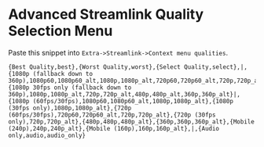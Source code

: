 # Advanced Streamlink Quality Selection Menu

Paste this snippet into `Extra->Streamlink->Context menu qualities`.

```
{Best Quality,best},{Worst Quality,worst},{Select Quality,select},|,{1080p (fallback down to 360p),1080p60,1080p60_alt,1080p,1080p_alt,720p60,720p60_alt,720p,720p_alt,480p,480p_alt,360p,360p_alt},{1080p 30fps only (fallback down to 360p),1080p,1080p_alt,720p,720p_alt,480p,480p_alt,360p,360p_alt}|,{1080p (60fps/30fps),1080p60,1080p60_alt,1080p,1080p_alt},{1080p (30fps only),1080p,1080p_alt},{720p (60fps/30fps),720p60,720p60_alt,720p,720p_alt},{720p (30fps only),720p,720p_alt},{480p,480p,480p_alt},{360p,360p,360p_alt},{Mobile (240p),240p,240p_alt},{Mobile (160p),160p,160p_alt},|,{Audio only,audio,audio_only}
```
